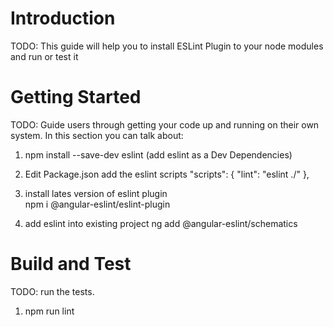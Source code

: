 # Introduction

TODO: This guide will help you to install ESLint Plugin to your node modules and run or test it

# Getting Started

TODO: Guide users through getting your code up and running on their own system. In this section you can talk about:

1. npm install --save-dev eslint (add eslint as a Dev Dependencies)
2. Edit Package.json add the eslint scripts
   "scripts": {
   "lint": "eslint ./"
   },
3. install lates version of eslint plugin  
   npm i @angular-eslint/eslint-plugin

4. add eslint into existing project
   ng add @angular-eslint/schematics

# Build and Test

TODO: run the tests.

1. npm run lint
